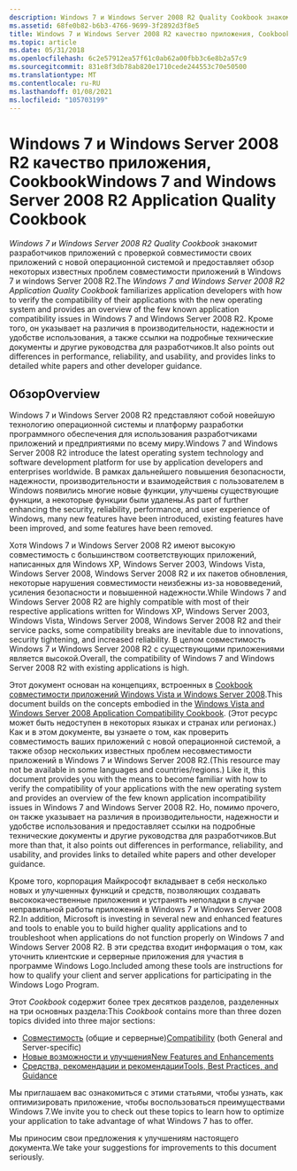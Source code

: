 ```yaml
---
description: Windows 7 и Windows Server 2008 R2 Quality Cookbook знакомит разработчиков приложений с проверкой совместимости своих приложений с новой операционной системой и предоставляет обзор некоторых известных проблем совместимости приложений в Windows 7 и Windows Server 2008 R2. Кроме того, он указывает на различия в производительности, надежности и удобстве использования, а также ссылки на подробные технические документы и другие руководства для разработчиков.
ms.assetid: 68fe0b82-b6b3-4766-9699-3f2892d3f8e5
title: Windows 7 и Windows Server 2008 R2 качество приложения, Cookbook
ms.topic: article
ms.date: 05/31/2018
ms.openlocfilehash: 6c2e57912ea57f61c0ab62a00fbb3c6e8b2a57c9
ms.sourcegitcommit: 831e8f3db78ab820e1710cede244553c70e50500
ms.translationtype: MT
ms.contentlocale: ru-RU
ms.lasthandoff: 01/08/2021
ms.locfileid: "105703199"
---
```

# <a name="windows-7-and-windows-server-2008-r2-application-quality-cookbook"></a><span data-ttu-id="2aa9b-104">Windows 7 и Windows Server 2008 R2 качество приложения, Cookbook</span><span class="sxs-lookup"><span data-stu-id="2aa9b-104">Windows 7 and Windows Server 2008 R2 Application Quality Cookbook</span></span>

<span data-ttu-id="2aa9b-105">*Windows 7 и Windows Server 2008 R2 Quality Cookbook* знакомит разработчиков приложений с проверкой совместимости своих приложений с новой операционной системой и предоставляет обзор некоторых известных проблем совместимости приложений в Windows 7 и windows Server 2008 R2.</span><span class="sxs-lookup"><span data-stu-id="2aa9b-105">The *Windows 7 and Windows Server 2008 R2 Application Quality Cookbook* familiarizes application developers with how to verify the compatibility of their applications with the new operating system and provides an overview of the few known application compatibility issues in Windows 7 and Windows Server 2008 R2.</span></span> <span data-ttu-id="2aa9b-106">Кроме того, он указывает на различия в производительности, надежности и удобстве использования, а также ссылки на подробные технические документы и другие руководства для разработчиков.</span><span class="sxs-lookup"><span data-stu-id="2aa9b-106">It also points out differences in performance, reliability, and usability, and provides links to detailed white papers and other developer guidance.</span></span>

## <a name="overview"></a><span data-ttu-id="2aa9b-107">Обзор</span><span class="sxs-lookup"><span data-stu-id="2aa9b-107">Overview</span></span>

<span data-ttu-id="2aa9b-108">Windows 7 и Windows Server 2008 R2 представляют собой новейшую технологию операционной системы и платформу разработки программного обеспечения для использования разработчиками приложений и предприятиями по всему миру.</span><span class="sxs-lookup"><span data-stu-id="2aa9b-108">Windows 7 and Windows Server 2008 R2 introduce the latest operating system technology and software development platform for use by application developers and enterprises worldwide.</span></span> <span data-ttu-id="2aa9b-109">В рамках дальнейшего повышения безопасности, надежности, производительности и взаимодействия с пользователем в Windows появились многие новые функции, улучшены существующие функции, а некоторые функции были удалены.</span><span class="sxs-lookup"><span data-stu-id="2aa9b-109">As part of further enhancing the security, reliability, performance, and user experience of Windows, many new features have been introduced, existing features have been improved, and some features have been removed.</span></span>

<span data-ttu-id="2aa9b-110">Хотя Windows 7 и Windows Server 2008 R2 имеют высокую совместимость с большинством соответствующих приложений, написанных для Windows XP, Windows Server 2003, Windows Vista, Windows Server 2008, Windows Server 2008 R2 и их пакетов обновления, некоторые нарушения совместимости неизбежны из-за нововведений, усиления безопасности и повышенной надежности.</span><span class="sxs-lookup"><span data-stu-id="2aa9b-110">While Windows 7 and Windows Server 2008 R2 are highly compatible with most of their respective applications written for Windows XP, Windows Server 2003, Windows Vista, Windows Server 2008, Windows Server 2008 R2 and their service packs, some compatibility breaks are inevitable due to innovations, security tightening, and increased reliability.</span></span> <span data-ttu-id="2aa9b-111">В целом совместимость Windows 7 и Windows Server 2008 R2 с существующими приложениями является высокой.</span><span class="sxs-lookup"><span data-stu-id="2aa9b-111">Overall, the compatibility of Windows 7 and Windows Server 2008 R2 with existing applications is high.</span></span>

<span data-ttu-id="2aa9b-112">Этот документ основан на концепциях, встроенных в [Cookbook совместимости приложений Windows Vista и Windows Server 2008](/previous-versions/bb757005(v=msdn.10)).</span><span class="sxs-lookup"><span data-stu-id="2aa9b-112">This document builds on the concepts embodied in the [Windows Vista and Windows Server 2008 Application Compatibility Cookbook](/previous-versions/bb757005(v=msdn.10)).</span></span> <span data-ttu-id="2aa9b-113">(Этот ресурс может быть недоступен в некоторых языках и странах или регионах.) Как и в этом документе, вы узнаете о том, как проверить совместимость ваших приложений с новой операционной системой, а также обзор нескольких известных проблем несовместимости приложений в Windows 7 и Windows Server 2008 R2.</span><span class="sxs-lookup"><span data-stu-id="2aa9b-113">(This resource may not be available in some languages and countries/regions.) Like it, this document provides you with the means to become familiar with how to verify the compatibility of your applications with the new operating system and provides an overview of the few known application incompatibility issues in Windows 7 and Windows Server 2008 R2.</span></span> <span data-ttu-id="2aa9b-114">Но, помимо прочего, он также указывает на различия в производительности, надежности и удобстве использования и предоставляет ссылки на подробные технические документы и другие руководства для разработчиков.</span><span class="sxs-lookup"><span data-stu-id="2aa9b-114">But more than that, it also points out differences in performance, reliability, and usability, and provides links to detailed white papers and other developer guidance.</span></span>

<span data-ttu-id="2aa9b-115">Кроме того, корпорация Майкрософт вкладывает в себя несколько новых и улучшенных функций и средств, позволяющих создавать высококачественные приложения и устранять неполадки в случае неправильной работы приложений в Windows 7 и Windows Server 2008 R2.</span><span class="sxs-lookup"><span data-stu-id="2aa9b-115">In addition, Microsoft is investing in several new and enhanced features and tools to enable you to build higher quality applications and to troubleshoot when applications do not function properly on Windows 7 and Windows Server 2008 R2.</span></span> <span data-ttu-id="2aa9b-116">В эти средства входит информация о том, как уточнить клиентские и серверные приложения для участия в программе Windows Logo.</span><span class="sxs-lookup"><span data-stu-id="2aa9b-116">Included among these tools are instructions for how to qualify your client and server applications for participating in the Windows Logo Program.</span></span>

<span data-ttu-id="2aa9b-117">Этот *Cookbook* содержит более трех десятков разделов, разделенных на три основных раздела:</span><span class="sxs-lookup"><span data-stu-id="2aa9b-117">This *Cookbook* contains more than three dozen topics divided into three major sections:</span></span>

-   <span data-ttu-id="2aa9b-118">[Совместимость](compatibility.md) (общие и серверные)</span><span class="sxs-lookup"><span data-stu-id="2aa9b-118">[Compatibility](compatibility.md) (both General and Server-specific)</span></span>
-   [<span data-ttu-id="2aa9b-119">Новые возможности и улучшения</span><span class="sxs-lookup"><span data-stu-id="2aa9b-119">New Features and Enhancements</span></span>](new-features-and-enhancements.md)
-   [<span data-ttu-id="2aa9b-120">Средства, рекомендации и рекомендации</span><span class="sxs-lookup"><span data-stu-id="2aa9b-120">Tools, Best Practices, and Guidance</span></span>](tools--resources--and-guidance.md)

<span data-ttu-id="2aa9b-121">Мы приглашаем вас ознакомиться с этими статьями, чтобы узнать, как оптимизировать приложение, чтобы воспользоваться преимуществами Windows 7.</span><span class="sxs-lookup"><span data-stu-id="2aa9b-121">We invite you to check out these topics to learn how to optimize your application to take advantage of what Windows 7 has to offer.</span></span>

<span data-ttu-id="2aa9b-122">Мы приносим свои предложения к улучшениям настоящего документа.</span><span class="sxs-lookup"><span data-stu-id="2aa9b-122">We take your suggestions for improvements to this document seriously.</span></span>

 

 



